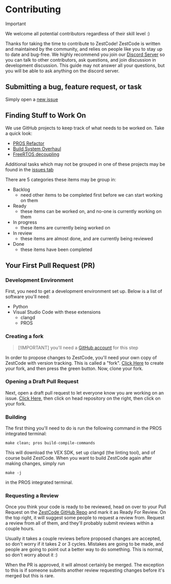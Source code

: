 # Contributing

> [!IMPORTANT]
> We welcome all potential contributors regardless of their skill level :)

Thanks for taking the time to contribute to ZestCode! ZestCode is written and maintained by the community, and relies on people like you to stay up to date and bug-free.
We highly recommend you join our [Discord Server](https://discord.gg/vNMXCvVwdY) so you can talk to other contributors, ask questions, and join discussion in development discussion. This guide may not answer all your questions, but you will be able to ask anything on the discord server.

## Submitting a bug, feature request, or task

Simply open a [new issue](https://github.com/ZestCommunity/ZestCode/issues/new)

## Finding Stuff to Work On

We use GitHub projects to keep track of what needs to be worked on. Take a quick look:

- [PROS Refactor](https://github.com/orgs/ZestCommunity/projects/8)
- [Build System Overhaul](https://github.com/orgs/ZestCommunity/projects/1)
- [FreeRTOS decoupling](https://github.com/orgs/ZestCommunity/projects/5)

Additional tasks which may not be grouped in one of these projects may be found in the [issues tab](https://github.com/ZestCommunity/ZestCode/issues)

There are 5 categories these items may be group in:
- Backlog
  - need other items to be completed first before we can start working on them
- Ready
  - these items can be worked on, and no-one is currently working on them
- In progress
  - these items are currently being worked on
- In review
  - these items are almost done, and are currently being reviewed
- Done
  - these items have been completed

## Your First Pull Request (PR)

### Development Environment

First, you need to get a development environment set up. Below is a list of software you'll need:

- Python
- Visual Studio Code with these extensions
  - clangd
  - PROS

### Creating a fork

> [!IMPORTANT] you'll need a [GitHub account](https://github.com/) for this step

In order to propose changes to ZestCode, you'll need your own copy of ZestCode with version tracking. This is called a "fork". [Click Here](https://github.com/ZestCommunity/ZestCode/fork) to create your fork, and then press the green button. Now, clone your fork.

### Opening a Draft Pull Request

Next, open a draft pull request to let everyone know you are working on an issue. [Click Here](https://github.com/ZestCommunity/ZestCode0/compare/main...ZestCommunity:ZestCode:main), then click on head repository on the right, then click on your fork.

### Building

The first thing you'll need to do is run the following command in the PROS integrated terminal:

```
make clean; pros build-compile-commands
```

This will download the VEX SDK, set up clangd (the linting tool), and of course build ZestCode. When you want to build ZestCode again after making changes, simply run

```
make -j
```

in the PROS integrated terminal.

### Requesting a Review

Once you think your code is ready to be reviewed, head on over to your Pull Request on the [ZestCode GitHub Repo](https://github.com/ZestCommunity/ZestCode/pulls) and mark it as Ready For Review. On the top right, it will suggest some people to request a review from. Request a review from all of them, and they'll probably submit reviews within a couple hours.

Usually it takes a couple reviews before proposed changes are accepted, so don't worry if it takes 2 or 3 cycles. Mistakes are going to be made, and people are going to point out a better way to do something. This is normal, so don't worry about it :)

When the PR is approved, it will almost certainly be merged. The exception to this is if someone submits another review requesting changes before it's merged but this is rare.